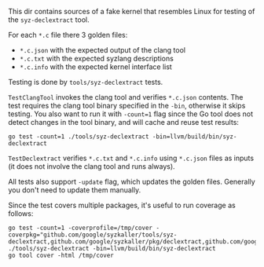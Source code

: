 This dir contains sources of a fake kernel that resembles Linux for testing of the `syz-declextract` tool.

For each `*.c` file there 3 golden files:
 - `*.c.json` with the expected output of the clang tool
 - `*.c.txt` with the expected syzlang descriptions
 - `*.c.info` with the expected kernel interface list

Testing is done by `tools/syz-declextract` tests.

`TestClangTool` invokes the clang tool and verifies `*.c.json` contents.
The test requires the clang tool binary specified in the `-bin`, otherwise it skips testing.
You also want to run it with `-count=1` flag since the Go tool does not detect changes in the tool binary,
and will cache and reuse test results:
```
go test -count=1 ./tools/syz-declextract -bin=llvm/build/bin/syz-declextract
```

`TestDeclextract` verifies `*.c.txt` and `*.c.info` using `*.c.json` files as inputs
(it does not involve the clang tool and runs always).

All tests also support `-update` flag, which updates the golden files.
Generally you don't need to update them manually.

Since the test covers multiple packages, it's useful to run coverage as follows:
```
go test -count=1 -coverprofile=/tmp/cover -coverpkg="github.com/google/syzkaller/tools/syz-declextract,github.com/google/syzkaller/pkg/declextract,github.com/google/syzkaller/pkg/clangtool" ./tools/syz-declextract -bin=llvm/build/bin/syz-declextract
go tool cover -html /tmp/cover
```

